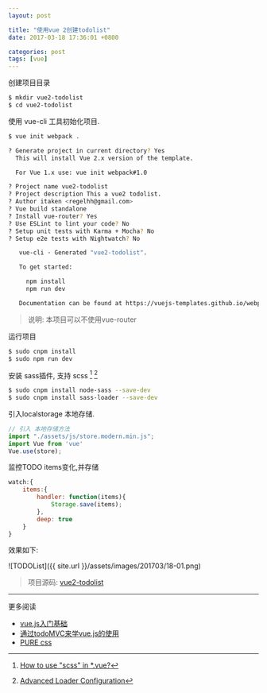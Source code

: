 ```yaml
---
layout: post

title: "使用vue 2创建todolist"
date: 2017-03-18 17:36:01 +0800

categories: post
tags: [vue]
---
```


创建项目目录

```bash
$ mkdir vue2-todolist
$ cd vue2-todolist
```

使用 vue-cli 工具初始化项目.

```bash
$ vue init webpack .

? Generate project in current directory? Yes
  This will install Vue 2.x version of the template.

  For Vue 1.x use: vue init webpack#1.0

? Project name vue2-todolist
? Project description This a vue2 todolist.
? Author itaken <regelhh@gmail.com>
? Vue build standalone
? Install vue-router? Yes
? Use ESLint to lint your code? No
? Setup unit tests with Karma + Mocha? No
? Setup e2e tests with Nightwatch? No

   vue-cli · Generated "vue2-todolist".

   To get started:

     npm install
     npm run dev

   Documentation can be found at https://vuejs-templates.github.io/webpack
```

> 说明: 本项目可以不使用vue-router

运行项目

```bash
$ sudo cnpm install
$ sudo npm run dev
```
安装 sass插件, 支持 scss [^1] [^2]

```bash
$ sudo cnpm install node-sass --save-dev
$ sudo cnpm install sass-loader --save-dev
```

引入localstorage 本地存储.
```javascript
// 引入 本地存储方法
import "./assets/js/store.modern.min.js";
import Vue from 'vue'
Vue.use(store);
```
监控TODO items变化,并存储

```javascript
watch:{
    items:{
        handler: function(items){
            Storage.save(items);
        },
        deep: true
    }
}
```

效果如下:

![TODOList]({{ site.url }}/assets/images/201703/18-01.png)

> 项目源码: [vue2-todolist](https://github.com/itaken/vue2-todolist)

---
更多阅读
- [vue.js入门基础](http://www.imooc.com/video/12305)
- [通过todoMVC来学vue.js的使用](http://www.jianshu.com/p/82778a67ea57#)
- [PURE css](https://purecss.io)

[^1]: [How to use "scss" in *.vue?](https://github.com/vuejs/vue-loader/issues/363)
[^2]: [Advanced Loader Configuration](https://vue-loader.vuejs.org/en/configurations/advanced.html)

